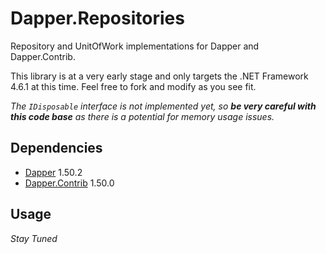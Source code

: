 # Dapper.Repositories
Repository and UnitOfWork implementations for Dapper and Dapper.Contrib. 

This library is at a very early stage and only targets the .NET Framework 4.6.1 at this time. Feel free to fork and modify as you see fit. 

*The `IDisposable` interface is not implemented yet, so **be very careful with this code base** as there is a potential for memory usage issues.*

## Dependencies
- [Dapper](https://www.nuget.org/packages/dapper/1.50.2) 1.50.2
- [Dapper.Contrib](https://www.nuget.org/packages/Dapper.Contrib/1.50.0) 1.50.0

## Usage
_Stay Tuned_
